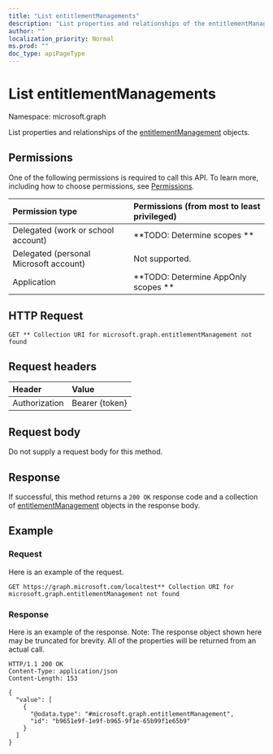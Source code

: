 ```yaml
---
title: "List entitlementManagements"
description: "List properties and relationships of the entitlementManagement objects."
author: ""
localization_priority: Normal
ms.prod: ""
doc_type: apiPageType
---
```


# List entitlementManagements

Namespace: microsoft.graph

List properties and relationships of the [entitlementManagement](../resources/entitlementmanagement.md) objects.

## Permissions
One of the following permissions is required to call this API. To learn more, including how to choose permissions, see [Permissions](/concepts/permissions-reference.md).

|Permission type|Permissions (from most to least privileged)|
|:---|:---|
|Delegated (work or school account)|**TODO: Determine scopes **|
|Delegated (personal Microsoft account)|Not supported.|
|Application|**TODO: Determine AppOnly scopes **|

## HTTP Request
<!-- {
  "blockType": "ignored"
}
-->
``` http
GET ** Collection URI for microsoft.graph.entitlementManagement not found
```

## Request headers
|Header|Value|
|:---|:---|
|Authorization|Bearer {token}|

## Request body
Do not supply a request body for this method.

## Response
If successful, this method returns a `200 OK` response code and a collection of [entitlementManagement](../resources/entitlementmanagement.md) objects in the response body.

## Example

### Request
Here is an example of the request.
<!-- {
  "blockType": "request",
  "name": "get_entitlementmanagement"
}
-->
``` http
GET https://graph.microsoft.com/localtest** Collection URI for microsoft.graph.entitlementManagement not found
```

### Response
Here is an example of the response. Note: The response object shown here may be truncated for brevity. All of the properties will be returned from an actual call.
<!-- {
  "blockType": "response",
  "truncated": true,
  "@odata.type": "collection(microsoft.graph.entitlementmanagement)"
}
-->
``` http
HTTP/1.1 200 OK
Content-Type: application/json
Content-Length: 153

{
  "value": [
    {
      "@odata.type": "#microsoft.graph.entitlementManagement",
      "id": "b9651e9f-1e9f-b965-9f1e-65b99f1e65b9"
    }
  ]
}
```

